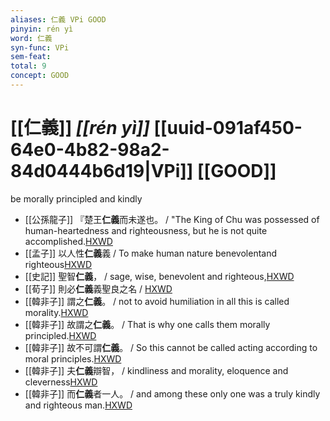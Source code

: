 ```yaml
---
aliases: 仁義 VPi GOOD
pinyin: rén yì
word: 仁義
syn-func: VPi
sem-feat: 
total: 9
concept: GOOD 
---
```

# [[仁義]] *[[rén yì]]*  [[uuid-091af450-64e0-4b82-98a2-84d0444b6d19|VPi]] [[GOOD]]
be morally principled and kindly
 - [[公孫龍子]] 『楚王**仁義**而未遂也。
                     / "The King of Chu was possessed of human-heartedness and righteousness, but he is not quite accomplished.[HXWD](https://hxwd.org/textview.html?location=CH1a0941_CHANT_001-2a.34)
 - [[孟子]] 以人性**仁義**義 / To make human nature benevolentand righteous[HXWD](https://hxwd.org/textview.html?location=KR1h0001_tls_011-1a.7)
 - [[史記]] 聖智**仁義**， / sage, wise, benevolent and righteous,[HXWD](https://hxwd.org/textview.html?location=KR2a0001_tls_006-281a.8)
 - [[荀子]] 則必**仁義**義聖良之名 / [HXWD](https://hxwd.org/textview.html?location=KR3a0002_tls_010-2a.19)
 - [[韓非子]] 謂之**仁義**。 / not to avoid humiliation in all this is called morality.[HXWD](https://hxwd.org/textview.html?location=KR3c0005_tls_036-51a.8)
 - [[韓非子]] 故謂之**仁義**。 / That is why one calls them morally principled.[HXWD](https://hxwd.org/textview.html?location=KR3c0005_tls_036-52a.5)
 - [[韓非子]] 故不可謂**仁義**。 / So this cannot be called acting according to moral principles.[HXWD](https://hxwd.org/textview.html?location=KR3c0005_tls_036-53a.11)
 - [[韓非子]] 夫**仁義**辯智， / kindliness and morality, eloquence and cleverness[HXWD](https://hxwd.org/textview.html?location=KR3c0005_tls_049-19a.5)
 - [[韓非子]] 而**仁義**者一人。 / and among these only one was a truly kindly and righteous man.[HXWD](https://hxwd.org/textview.html?location=KR3c0005_tls_049-25a.4)